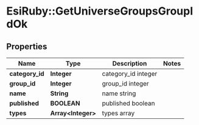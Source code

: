 # EsiRuby::GetUniverseGroupsGroupIdOk

## Properties
Name | Type | Description | Notes
------------ | ------------- | ------------- | -------------
**category_id** | **Integer** | category_id integer | 
**group_id** | **Integer** | group_id integer | 
**name** | **String** | name string | 
**published** | **BOOLEAN** | published boolean | 
**types** | **Array&lt;Integer&gt;** | types array | 


